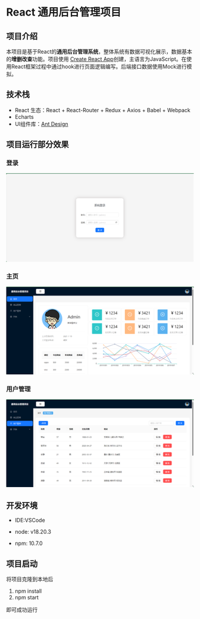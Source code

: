 # React 通用后台管理项目


## 项目介绍
本项目是基于React的**通用后台管理系统**，整体系统有数据可视化展示，数据基本的**增删改查**功能。项目使用 [Create React App](https://github.com/facebook/create-react-app)创建，主语言为JavaScript。在使用React框架过程中通过hook进行页面逻辑编写。后端接口数据使用Mock进行模拟。

## 技术栈

- React 生态：React + React-Router + Redux + Axios + Babel + Webpack
- Echarts
- UI组件库：[Ant Design](https://ant-design.antgroup.com/index-cn)

## 项目运行部分效果

### 登录

![image-20240905150714351](assets/image-20240905150714351.png)

### 主页

![image-20240905150738157](assets/image-20240905150738157.png)

### 用户管理

![image-20240905150830602](assets/image-20240905150830602.png)

## 开发环境

- IDE:VSCode

- node: v18.20.3
- npm: 10.7.0

## 项目启动

将项目克隆到本地后

1. npm install
2. npm start

即可成功运行